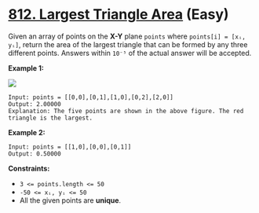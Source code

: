 # [812. Largest Triangle Area][link] (Easy)

[link]: https://leetcode.com/problems/largest-triangle-area/

Given an array of points on the **X-Y** plane `points` where `points[i] = [xᵢ, yᵢ]`, return the area
of the largest triangle that can be formed by any three different points. Answers within `10⁻⁵` of
the actual answer will be accepted.

**Example 1:**

![](https://s3-lc-upload.s3.amazonaws.com/uploads/2018/04/04/1027.png)

```
Input: points = [[0,0],[0,1],[1,0],[0,2],[2,0]]
Output: 2.00000
Explanation: The five points are shown in the above figure. The red triangle is the largest.
```

**Example 2:**

```
Input: points = [[1,0],[0,0],[0,1]]
Output: 0.50000
```

**Constraints:**

- `3 <= points.length <= 50`
- `-50 <= xᵢ, yᵢ <= 50`
- All the given points are **unique**.
